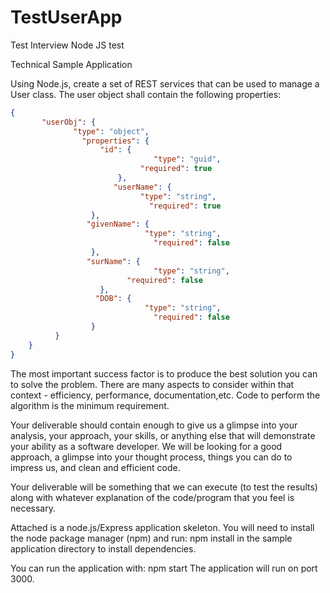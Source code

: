 # TestUserApp
Test Interview Node JS test


Technical Sample Application

Using Node.js, create a set of REST services that can be used to manage a
User class. The user object shall contain the following properties: 
```JSON
{
       "userObj": {
              "type": "object",
                "properties": {
                    "id": {
                                "type": "guid",
                             "required": true
                        },
                       "userName": {
                             "type": "string",
                               "required": true
                  },
                 "givenName": {
                              "type": "string",
                                "required": false
                  },
                 "surName": {
                                "type": "string",
                          "required": false
                    },
                   "DOB": {
                              "type": "string",
                                "required": false
                  }
          }
    }
}
```

The most important success factor is to produce the best solution you can to
solve the problem. There are many aspects to consider within that context -
efficiency, performance, documentation,etc. Code to perform the algorithm is
the minimum requirement. 



Your deliverable should contain enough to give us a
glimpse into your analysis, your approach, your skills, or anything else
that will demonstrate your ability as a software developer. We will be
looking for a good approach, a glimpse into your thought process, things you
can do to impress us, and clean and efficient code.

Your deliverable will be something that we can execute (to test the
results) along with whatever explanation of the code/program that you feel
is necessary.  



Attached is a node.js/Express application skeleton. You will need to install the node
package manager (npm) and run: npm install in the sample application
directory to install dependencies. 



You can run the application with:
npm start The application will run on port 3000.